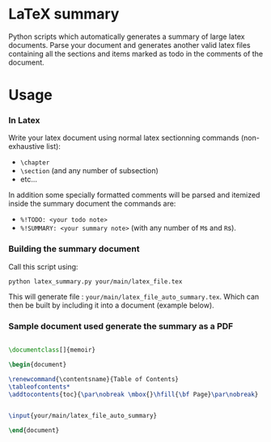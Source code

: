 # LaTeX summary #

Python scripts which automatically generates a summary of large
latex documents. Parse your document and generates another valid latex
files containing all the sections and items marked as todo in the comments
of the document.

# Usage #
### In Latex ###
Write your latex document using normal latex sectionning commands 
(non-exhaustive list):

 + `\chapter`
 + `\section` (and any number of subsection)
 + etc...

In addition some specially formatted comments will be parsed and itemized
inside the summary document the commands are:

 + `%!TODO: <your todo note>`
 + `%!SUMMARY: <your summary note>` (with any number of `M`s and `R`s).

### Building the summary document ###

Call this script using:

	python latex_summary.py your/main/latex_file.tex

This will generate file : `your/main/latex_file_auto_summary.tex`. Which can 
then be built by including it into a document (example below).

### Sample document used generate the summary as a PDF ###

```latex

\documentclass[]{memoir}

\begin{document}

\renewcommand{\contentsname}{Table of Contents}
\tableofcontents*
\addtocontents{toc}{\par\nobreak \mbox{}\hfill{\bf Page}\par\nobreak}


\input{your/main/latex_file_auto_summary}

\end{document}

```